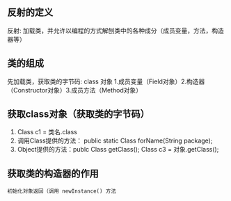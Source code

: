 ## 反射的定义
 反射: 加载类，并允许以编程的方式解刨类中的各种成分（成员变量，方法，构造器等）

## 类的组成
   先加载类，获取类的字节码: class 对象
  1.成员变量（Field对象）2.构造器（Constructor对象）3.成员方法（Method对象）


## 获取class对象（获取类的字节码）
  1. Class c1 = 类名.class
  2. 调用Class提供的方法： public static Class forName(String package);
  3. Object提供的方法：publc Class getClass(); Class c3 = 对象.getClass();

## 获取类的构造器的作用
	初始化对象返回（调用 newInstance() 方法




 	